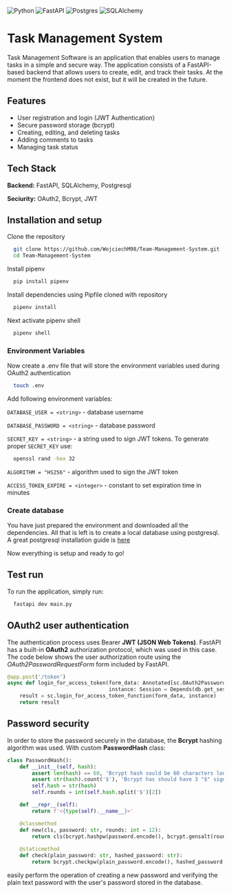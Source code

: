 
![Python](https://img.shields.io/badge/python-3670A0?style=for-the-badge&logo=python&logoColor=ffdd54) ![FastAPI](https://img.shields.io/badge/FastAPI-005571?style=for-the-badge&logo=fastapi) ![Postgres](https://img.shields.io/badge/postgres-%23316192.svg?style=for-the-badge&logo=postgresql&logoColor=white) ![SQLAlchemy](https://img.shields.io/badge/SQLAlchemy-A52A2A?style=for-the-badge&link=https%3A%2F%2Fimg.shields.io%2Fbadge%2FSQLachemy-8A2BE2)



# Task Management System

Task Management Software is an application that enables users to manage tasks in a simple and secure way. The application consists of a FastAPI-based backend that allows users to create, edit, and track their tasks. At the moment the frontend does not exist, but it will be created in the future.




## Features

- User registration and login (JWT Authentication)
- Secure password storage (bcrypt)
- Creating, editing, and deleting tasks
- Adding comments to tasks
- Managing task status




## Tech Stack

**Backend:** FastAPI, SQLAlchemy, Postgresql

**Seciurity:** OAuth2, Bcrypt, JWT



## Installation and setup

Clone the repository

```bash
  git clone https://github.com/WojciechM98/Team-Management-System.git
  cd Team-Management-System
```

Install pipenv

```bash
  pip install pipenv
```

Install dependencies using Pipfile cloned with repository

```bash
  pipenv install
```

Next activate pipenv shell

```bash
  pipenv shell
```

### Environment Variables

Now create a .env file that will store the environment variables used during OAuth2 authentication

```bash
  touch .env
```

Add following environment variables:

`DATABASE_USER = <string>` - database username

`DATABASE_PASSWORD = <string>` - database password

`SECRET_KEY = <string>` - a string used to sign JWT tokens. To generate proper `SECRET_KEY` use:
```bash
  openssl rand -hex 32
```

`ALGORITHM = "HS256"` - algorithm used to sign the JWT token

`ACCESS_TOKEN_EXPIRE = <integer>` - constant to set expiration time in minutes

### Create database

You have just prepared the environment and downloaded all the dependencies. All that is left is to create a local database using postgresql. A great postgresql installation guide is [here](https://www.w3schools.com/postgresql/postgresql_install.php)

Now everything is setup and ready to go!

## Test run

To run the application, simply run:

```bash
  fastapi dev main.py
```
## OAuth2 user authentication
The authentication process uses Bearer **JWT (JSON Web Tokens)**. FastAPI has a built-in **OAuth2** authorization protocol, which was used in this case.
The code below shows the user authorization route using the *OAuth2PasswordRequestForm* form included by FastAPI.
```python
@app.post('/token')
async def login_for_access_token(form_data: Annotated[sc.OAuth2PasswordRequestForm, Depends()],
                                 instance: Session = Depends(db.get_session)) -> sc.Token:
    result = sc.login_for_access_token_function(form_data, instance)
    return result
```
## Password security
In order to store the password securely in the database, the **Bcrypt** hashing algorithm was used.
With custom **PasswordHash** class:
```python
class PasswordHash():
    def __init__(self, hash):
        assert len(hash) == 60, 'Bcrypt hash sould be 60 characters long.'
        assert str(hash).count('$'), 'Bcrypt has should have 3 "$" signs'
        self.hash = str(hash)
        self.rounds = int(self.hash.split('$')[2])

    def __repr__(self):
        return f'<{type(self).__name__}>'

    @classmethod
    def new(cls, password: str, rounds: int = 12):
        return cls(bcrypt.hashpw(password.encode(), bcrypt.gensalt(rounds)).decode())
    
    @staticmethod
    def check(plain_password: str, hashed_password: str):
        return bcrypt.checkpw(plain_password.encode(), hashed_password.encode())
```
easily perform the operation of creating a new password and verifying the plain text password with the user's password stored in the database.